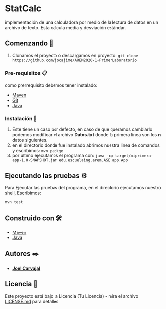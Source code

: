 
# StatCalc

implementación de una calculadora por medio de la lectura de datos en un archivo de texto. Esta calcula media y desviación estándar.

## Comenzando 🚀
1. Clonamos el proyecto o descargamos en proyecto:
   `git clone https://github.com/jocajime/AREM2020-1-PrimerLaboratorio`

### Pre-requisitos 📋
como prerrequisito debemos tener instalado:

- [Maven](https://maven.apache.org/)
- [Git](https://git-scm.com/)
- [Java](https://www.java.com/es/)

### Instalación 🔧
1. Este tiene un caso por defecto, en caso de que queramos cambiarlo podemos modificar el archivo **Datos.txt** donde la primera linea son los **n** datos siguientes.
2. en el directorio donde fue instalado abrimos nuestra linea de comandos y escribimos:
   `mvn packge`
3. por ultimo ejecutamos el programa con:
   `java -cp target/miprimera-app-1.0-SNAPSHOT.jar edu.escuelaing.arem.ASE.app.App`

## Ejecutando las pruebas ⚙️

Para Ejecutar las pruebas del programa, en el directorio ejecutamos nuestro shell, Escribimos:

    mvn test

## Construido con 🛠️

* [Maven](https://maven.apache.org/)
* [Java](https://www.java.com/es/)

## Autores ✒️

* [**Joel Carvajal**](https://www.linkedin.com/in/joel-carvajal/)

## Licencia 📄

Este proyecto está bajo la Licencia (Tu Licencia) - mira el archivo [LICENSE.md](LICENSE.md) para detalles
